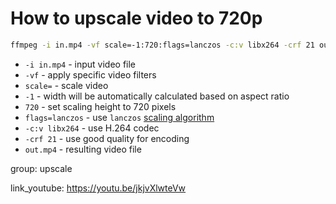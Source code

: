 # How to upscale video to 720p

```bash
ffmpeg -i in.mp4 -vf scale=-1:720:flags=lanczos -c:v libx264 -crf 21 out.mp4
```

- `-i in.mp4` - input video file
- `-vf` - apply specific video filters
- `scale=` - scale video
- `-1` - width will be automatically calculated based on aspect ratio
- `720` - set scaling height to 720 pixels
- `flags=lanczos` - use `lanczos` [scaling algorithm](https://ffmpeg.org/ffmpeg-scaler.html)
- `-c:v libx264` - use H.264 codec
- `-crf 21` - use good quality for encoding
- `out.mp4` - resulting video file

group: upscale


link_youtube: https://youtu.be/jkjvXlwteVw
